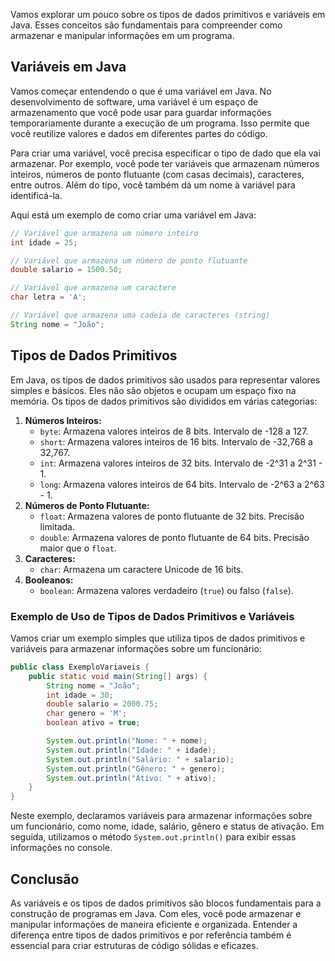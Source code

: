 Vamos explorar um pouco sobre os tipos de dados primitivos e variáveis em Java. Esses conceitos são fundamentais para compreender como armazenar e manipular informações em um programa.

## **Variáveis em Java**

Vamos começar entendendo o que é uma variável em Java. No desenvolvimento de software, uma variável é um espaço de armazenamento que você pode usar para guardar informações temporariamente durante a execução de um programa. Isso permite que você reutilize valores e dados em diferentes partes do código.

Para criar uma variável, você precisa especificar o tipo de dado que ela vai armazenar. Por exemplo, você pode ter variáveis que armazenam números inteiros, números de ponto flutuante (com casas decimais), caracteres, entre outros. Além do tipo, você também dá um nome à variável para identificá-la.

Aqui está um exemplo de como criar uma variável em Java:

```Java
// Variável que armazena um número inteiro
int idade = 25;

// Variável que armazena um número de ponto flutuante
double salario = 1500.50;

// Variável que armazena um caractere
char letra = 'A';

// Variável que armazena uma cadeia de caracteres (string)
String nome = "João";
```

## **Tipos de Dados Primitivos**

Em Java, os tipos de dados primitivos são usados para representar valores simples e básicos. Eles não são objetos e ocupam um espaço fixo na memória. Os tipos de dados primitivos são divididos em várias categorias:

1. **Números Inteiros:**
    - `byte`: Armazena valores inteiros de 8 bits. Intervalo de -128 a 127.
    - `short`: Armazena valores inteiros de 16 bits. Intervalo de -32,768 a 32,767.
    - `int`: Armazena valores inteiros de 32 bits. Intervalo de -2^31 a 2^31 - 1.
    - `long`: Armazena valores inteiros de 64 bits. Intervalo de -2^63 a 2^63 - 1.
2. **Números de Ponto Flutuante:**
    - `float`: Armazena valores de ponto flutuante de 32 bits. Precisão limitada.
    - `double`: Armazena valores de ponto flutuante de 64 bits. Precisão maior que o `float`.
3. **Caracteres:**
    - `char`: Armazena um caractere Unicode de 16 bits.
4. **Booleanos:**
    - `boolean`: Armazena valores verdadeiro (`true`) ou falso (`false`).

### **Exemplo de Uso de Tipos de Dados Primitivos e Variáveis**

Vamos criar um exemplo simples que utiliza tipos de dados primitivos e variáveis para armazenar informações sobre um funcionário:

```Java
public class ExemploVariaveis {
    public static void main(String[] args) {
        String nome = "João";
        int idade = 30;
        double salario = 2000.75;
        char genero = 'M';
        boolean ativo = true;

        System.out.println("Nome: " + nome);
        System.out.println("Idade: " + idade);
        System.out.println("Salário: " + salario);
        System.out.println("Gênero: " + genero);
        System.out.println("Ativo: " + ativo);
    }
}
```

Neste exemplo, declaramos variáveis para armazenar informações sobre um funcionário, como nome, idade, salário, gênero e status de ativação. Em seguida, utilizamos o método `System.out.println()` para exibir essas informações no console.

## **Conclusão**

As variáveis e os tipos de dados primitivos são blocos fundamentais para a construção de programas em Java. Com eles, você pode armazenar e manipular informações de maneira eficiente e organizada. Entender a diferença entre tipos de dados primitivos e por referência também é essencial para criar estruturas de código sólidas e eficazes.